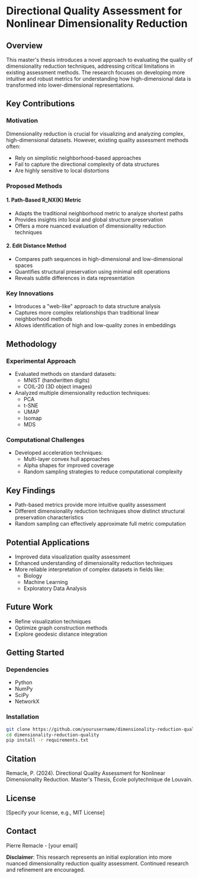 # Directional Quality Assessment for Nonlinear Dimensionality Reduction

## Overview

This master's thesis introduces a novel approach to evaluating the quality of dimensionality reduction techniques, addressing critical limitations in existing assessment methods. The research focuses on developing more intuitive and robust metrics for understanding how high-dimensional data is transformed into lower-dimensional representations.

## Key Contributions

### Motivation
Dimensionality reduction is crucial for visualizing and analyzing complex, high-dimensional datasets. However, existing quality assessment methods often:
- Rely on simplistic neighborhood-based approaches
- Fail to capture the directional complexity of data structures
- Are highly sensitive to local distortions

### Proposed Methods

#### 1. Path-Based R_NX(K) Metric
- Adapts the traditional neighborhood metric to analyze shortest paths
- Provides insights into local and global structure preservation
- Offers a more nuanced evaluation of dimensionality reduction techniques

#### 2. Edit Distance Method
- Compares path sequences in high-dimensional and low-dimensional spaces
- Quantifies structural preservation using minimal edit operations
- Reveals subtle differences in data representation

### Key Innovations
- Introduces a "web-like" approach to data structure analysis
- Captures more complex relationships than traditional linear neighborhood methods
- Allows identification of high and low-quality zones in embeddings

## Methodology

### Experimental Approach
- Evaluated methods on standard datasets:
  - MNIST (handwritten digits)
  - COIL-20 (3D object images)
- Analyzed multiple dimensionality reduction techniques:
  - PCA
  - t-SNE
  - UMAP
  - Isomap
  - MDS

### Computational Challenges
- Developed acceleration techniques:
  - Multi-layer convex hull approaches
  - Alpha shapes for improved coverage
  - Random sampling strategies to reduce computational complexity

## Key Findings
- Path-based metrics provide more intuitive quality assessment
- Different dimensionality reduction techniques show distinct structural preservation characteristics
- Random sampling can effectively approximate full metric computation

## Potential Applications
- Improved data visualization quality assessment
- Enhanced understanding of dimensionality reduction techniques
- More reliable interpretation of complex datasets in fields like:
  - Biology
  - Machine Learning
  - Exploratory Data Analysis

## Future Work
- Refine visualization techniques
- Optimize graph construction methods
- Explore geodesic distance integration

## Getting Started

### Dependencies
- Python
- NumPy
- SciPy
- NetworkX

### Installation
```bash
git clone https://github.com/yourusername/dimensionality-reduction-quality
cd dimensionality-reduction-quality
pip install -r requirements.txt
```

## Citation
Remacle, P. (2024). Directional Quality Assessment for Nonlinear Dimensionality Reduction. Master's Thesis, École polytechnique de Louvain.

## License
[Specify your license, e.g., MIT License]

## Contact
Pierre Remacle - [your email]

**Disclaimer**: This research represents an initial exploration into more nuanced dimensionality reduction quality assessment. Continued research and refinement are encouraged.
